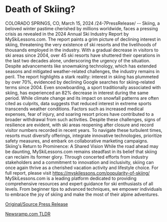 # Death of Skiing?

COLORADO SPRINGS, CO, March 15, 2024 /24-7PressRelease/ -- Skiing, a beloved winter pastime cherished by millions worldwide, faces a pressing crisis as revealed in the 2024 Annual Ski Industry Report by MySkiLessons.com.   The report paints a grim picture of declining interest in skiing, threatening the very existence of ski resorts and the livelihoods of thousands employed in the industry.  With a gradual decrease in visitors to ski areas since 2004, over 45 ski resorts have shuttered their operations in the last two decades alone, underscoring the urgency of the situation. Despite advancements like snowmaking technology, which has extended seasons and mitigated weather-related challenges, the industry remains in peril.  The report highlights a stark reality: interest in skiing has plummeted by over 70%, evidenced by declining Google searches for skiing-related terms since 2004. Even snowboarding, a sport traditionally associated with skiing, has experienced an 82% decrease in interest during the same period.  While climate change and its impact on snowfall patterns are often cited as culprits, data suggests that reduced interest in extreme sports transcends weather conditions. Factors such as increased medical expenses, fear of injury, and soaring resort prices have contributed to a broader withdrawal from such activities.  Despite these challenges, signs of resilience are evident, with ski areas reopening after closure and record visitor numbers recorded in recent years. To navigate these turbulent times, resorts must diversify offerings, integrate innovative technologies, prioritize safety measures, and embark on collaborative marketing campaigns.  Skiing's Return to Prominence: A Shared Vision While the road ahead may be daunting, MySkiLessons.com remains steadfast in its belief that skiing can reclaim its former glory. Through concerted efforts from industry stakeholders and a commitment to innovation and inclusivity, skiing can once again thrive as a cherished vacation activity and lifestyle choice.  For full report, please visit https://myskilessons.com/popularity-of-skiing/  MySkiLessons.com is a leading platform dedicated to providing comprehensive resources and expert guidance for ski enthusiasts of all levels. From beginner tips to advanced techniques, we empower individuals to embrace the joy of skiing and make the most of their alpine adventures. 

[Original/Source Press Release](https://www.24-7pressrelease.com/press-release/509259/death-of-skiing) 

[Newsramp.com TLDR](https://newsramp.com/None) 